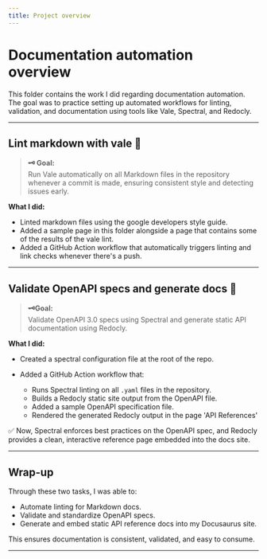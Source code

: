 ```yaml
---
title: Project overview
---
```

# Documentation automation overview

This folder contains the work I did regarding documentation automation. The goal was to practice setting up automated workflows for linting, validation, and documentation using tools like Vale, Spectral, and Redocly.

---

## Lint markdown with vale 🚀

> **🗝️ Goal:**  
Run Vale automatically on all Markdown files in the repository whenever a commit is made, ensuring consistent style and detecting issues early.

**What I did:**

* Linted markdown files using the google developers style guide. 
* Added a sample page in this folder alongside a page that contains some of the results of the vale lint. 
* Added a GitHub Action workflow that automatically triggers linting and link checks whenever there's a push. 

---

## Validate OpenAPI specs and generate docs 🔗

> **🗝️Goal:**  
Validate OpenAPI 3.0 specs using Spectral and generate static API documentation using Redocly.


**What I did:**

* Created a spectral configuration file at the root of the repo.
* Added a GitHub Action workflow that:

  * Runs Spectral linting on all `.yaml` files in the repository.
  * Builds a Redocly static site output from the OpenAPI file.
  * Added a sample OpenAPI specification file.
  * Rendered the generated Redocly output in the page 'API References'



✅ Now, Spectral enforces best practices on the OpenAPI spec, and Redocly provides a clean, interactive reference page embedded into the docs site.

---

## Wrap-up

Through these two tasks, I was able to:

* Automate linting for Markdown docs.
* Validate and standardize OpenAPI specs.
* Generate and embed static API reference docs into my Docusaurus site.

This ensures documentation is consistent, validated, and easy to consume.

---
